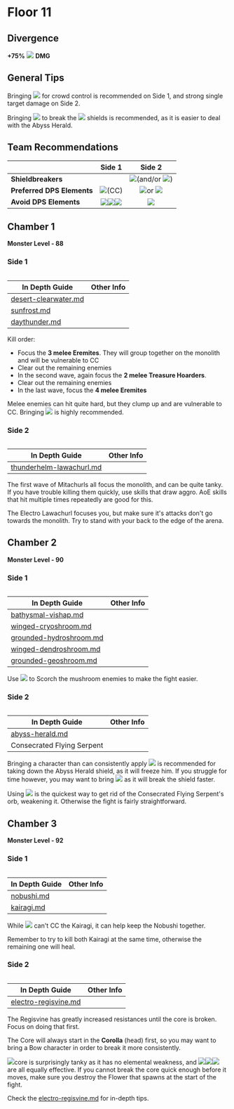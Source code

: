 # Floor 11

## Divergence

**+75%** ![](../../.gitbook/assets/dendro\_small.png) **DMG**

## General Tips

Bringing ![](../../.gitbook/assets/anemo\_small.png) for crowd control is recommended on Side 1, and strong single target damage on Side 2.

Bringing ![](../../.gitbook/assets/cryo\_small.png) to break the ![](../../.gitbook/assets/electro\_small.png) shields is recommended, as it is easier to deal with the Abyss Herald.

## Team Recommendations

|                            |                                                               Side 1                                                               |                                             Side 2                                            |
| -------------------------- | :--------------------------------------------------------------------------------------------------------------------------------: | :-------------------------------------------------------------------------------------------: |
| **Shieldbreakers**         |                                                                                                                                    | ![](../../.gitbook/assets/cryo\_small.png)(and/or ![](../../.gitbook/assets/pyro\_small.png)) |
| **Preferred DPS Elements** |                                           ![](../../.gitbook/assets/anemo\_small.png)(CC)                                          |    ![](../../.gitbook/assets/cryo\_small.png)or ![](../../.gitbook/assets/pyro\_small.png)    |
| **Avoid DPS Elements**     | ![](../../.gitbook/assets/pyro\_small.png)![](../../.gitbook/assets/hydro\_small.png)![](../../.gitbook/assets/electro\_small.png) |                         ![](../../.gitbook/assets/electro\_small.png)                         |

## Chamber 1

**Monster Level - 88**

### Side 1

<figure><img src="../../.gitbook/assets/11-1-1v34.png" alt=""><figcaption></figcaption></figure>

| In Depth Guide                                                                 | Other Info |
| ------------------------------------------------------------------------------ | ---------- |
| [desert-clearwater.md](../../monsters/eremites/desert-clearwater.md "mention") |            |
| [sunfrost.md](../../monsters/eremites/sunfrost.md "mention")                   |            |
| [daythunder.md](../../monsters/eremites/daythunder.md "mention")               |            |

Kill order:

* Focus the **3 melee Eremites**. They will group together on the monolith and will be vulnerable to CC
* Clear out the remaining enemies
* In the second wave, again focus the **2 melee Treasure Hoarders**.&#x20;
* Clear out the remaining enemies
* In the last wave, focus the **4 melee Eremites**

Melee enemies can hit quite hard, but they clump up and are vulnerable to CC. Bringing ![](../../.gitbook/assets/anemo\_small.png) is highly recommended.

### Side 2

<figure><img src="../../.gitbook/assets/11-1-2v34.png" alt=""><figcaption></figcaption></figure>

| In Depth Guide                                                                                      | Other Info |
| --------------------------------------------------------------------------------------------------- | ---------- |
| [thunderhelm-lawachurl.md](../../monsters/hilichurls/lawachurls/thunderhelm-lawachurl.md "mention") |            |

The first wave of Mitachurls all focus the monolith, and can be quite tanky. If you have trouble killing them quickly, use skills that draw aggro. AoE skills that hit multiple times repeatedly are good for this.

The Electro Lawachurl focuses you, but make sure it's attacks don't go towards the monolith. Try to stand with your back to the edge of the arena.

## Chamber 2

**Monster Level - 90**

### Side 1

<figure><img src="../../.gitbook/assets/11-2-1v34.png" alt=""><figcaption></figcaption></figure>

| In Depth Guide                                                                        | Other Info |
| ------------------------------------------------------------------------------------- | ---------- |
| [bathysmal-vishap.md](../../monsters/vishaps/bathysmal-vishap.md "mention")           |            |
| [winged-cryoshroom.md](../../monsters/mushrooms/winged-cryoshroom.md "mention")       |            |
| [grounded-hydroshroom.md](../../monsters/mushrooms/grounded-hydroshroom.md "mention") |            |
| [winged-dendroshroom.md](../../monsters/mushrooms/winged-dendroshroom.md "mention")   |            |
| [grounded-geoshroom.md](../../monsters/mushrooms/grounded-geoshroom.md "mention")     |            |

Use ![](../../.gitbook/assets/pyro\_small.png) to Scorch the mushroom enemies to make the fight easier.

### Side 2

<figure><img src="../../.gitbook/assets/11-2-2v34.png" alt=""><figcaption></figcaption></figure>

| In Depth Guide                                                          | Other Info |
| ----------------------------------------------------------------------- | ---------- |
| [abyss-herald.md](../../monsters/abyss-order/abyss-herald.md "mention") |            |
| Consecrated Flying Serpent                                              |            |

Bringing a character than can consistently apply ![](../../.gitbook/assets/cryo\_small.png) is recommended for taking down the Abyss Herald shield, as it will freeze him. If you struggle for time however, you may want to bring ![](../../.gitbook/assets/dendro\_small.png) as it will break the shield faster.

Using ![](../../.gitbook/assets/anemo\_small.png) is the quickest way to get rid of the Consecrated Flying Serpent's orb, weakening it. Otherwise the fight is fairly straightforward.

## Chamber 3

**Monster Level - 92**

### Side 1

<figure><img src="../../.gitbook/assets/11-3-1v34.png" alt=""><figcaption></figcaption></figure>

| In Depth Guide                                            | Other Info |
| --------------------------------------------------------- | ---------- |
| [nobushi.md](../../monsters/samurai/nobushi.md "mention") |            |
| [kairagi.md](../../monsters/samurai/kairagi.md "mention") |            |

While ![](../../.gitbook/assets/anemo\_small.png) can't CC the Kairagi, it can help keep the Nobushi together.

Remember to try to kill both Kairagi at the same time, otherwise the remaining one will heal.

### Side 2

<figure><img src="../../.gitbook/assets/Regisvine=ElectroRegisvine.png" alt=""><figcaption></figcaption></figure>

| In Depth Guide                                                               | Other Info |
| ---------------------------------------------------------------------------- | ---------- |
| [electro-regisvine.md](../../monsters/elites/electro-regisvine.md "mention") |            |

The Regisvine has greatly increased resistances until the core is broken. Focus on doing that first.

The Core will always start in the **Corolla** (head) first, so you may want to bring a Bow character in order to break it more consistently.

![](../../.gitbook/assets/electro\_small.png)core is surprisingly tanky as it has no elemental weakness, and ![](../../.gitbook/assets/pyro\_small.png)![](../../.gitbook/assets/cryo\_small.png)![](../../.gitbook/assets/dendro\_small.png)are all equally effective. If you cannot break the core quick enough before it moves, make sure you destroy the Flower that spawns at the start of the fight.

Check the [electro-regisvine.md](../../monsters/elites/electro-regisvine.md "mention") for in-depth tips.
